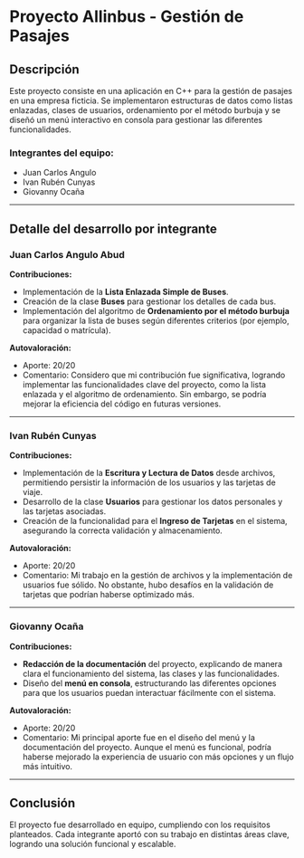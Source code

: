 # Proyecto Allinbus - Gestión de Pasajes

## Descripción
Este proyecto consiste en una aplicación en C++ para la gestión de pasajes en una empresa ficticia. Se implementaron estructuras de datos como listas enlazadas, clases de usuarios, ordenamiento por el método burbuja y se diseñó un menú interactivo en consola para gestionar las diferentes funcionalidades.

### Integrantes del equipo:
- Juan Carlos Angulo
- Ivan Rubén Cunyas
- Giovanny Ocaña

---

## Detalle del desarrollo por integrante

### Juan Carlos Angulo Abud
**Contribuciones:**
- Implementación de la **Lista Enlazada Simple de Buses**.
- Creación de la clase **Buses** para gestionar los detalles de cada bus.
- Implementación del algoritmo de **Ordenamiento por el método burbuja** para organizar la lista de buses según diferentes criterios (por ejemplo, capacidad o matrícula).

**Autovaloración:**
- Aporte: 20/20  
- Comentario: Considero que mi contribución fue significativa, logrando implementar las funcionalidades clave del proyecto, como la lista enlazada y el algoritmo de ordenamiento. Sin embargo, se podría mejorar la eficiencia del código en futuras versiones.

---

### Ivan Rubén Cunyas
**Contribuciones:**
- Implementación de la **Escritura y Lectura de Datos** desde archivos, permitiendo persistir la información de los usuarios y las tarjetas de viaje.
- Desarrollo de la clase **Usuarios** para gestionar los datos personales y las tarjetas asociadas.
- Creación de la funcionalidad para el **Ingreso de Tarjetas** en el sistema, asegurando la correcta validación y almacenamiento.

**Autovaloración:**
- Aporte: 20/20  
- Comentario: Mi trabajo en la gestión de archivos y la implementación de usuarios fue sólido. No obstante, hubo desafíos en la validación de tarjetas que podrían haberse optimizado más.

---

### Giovanny Ocaña
**Contribuciones:**
- **Redacción de la documentación** del proyecto, explicando de manera clara el funcionamiento del sistema, las clases y las funcionalidades.
- Diseño del **menú en consola**, estructurando las diferentes opciones para que los usuarios puedan interactuar fácilmente con el sistema.

**Autovaloración:**
- Aporte: 20/20  
- Comentario: Mi principal aporte fue en el diseño del menú y la documentación del proyecto. Aunque el menú es funcional, podría haberse mejorado la experiencia de usuario con más opciones y un flujo más intuitivo.

---

## Conclusión
El proyecto fue desarrollado en equipo, cumpliendo con los requisitos planteados. Cada integrante aportó con su trabajo en distintas áreas clave, logrando una solución funcional y escalable.
